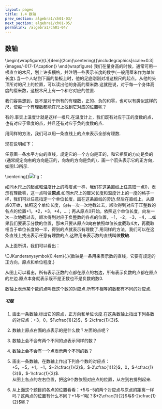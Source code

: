 ```yaml
---
layout: pages
title: 1.4 数轴
prev_section: algebra1/ch01-03/
next_section: algebra1/ch01-05/
permalink: /algebra1/ch01-04/
---
```


数轴
----

\begin{wrapfigure}{L}[4em]{2cm}\centering{}\includegraphics[scale=0.3]{images/-017-1}\caption{}
\end{wrapfigure}
我们在量身高的时候，通常可用一根直立的木尺，划上许多横格，并注明一些表示长度的数字(一般用厘米作为单位长度).当一个人站到下面的垫板上时，他的足底刚刚对准这根尺的起点，从他的头顶所对的尺上的位置，可以读出他的身高的厘米数.这就是说，对于每一个身体高度的厘米数，这根木尺上有一个和它对应的位置.

我们容易想到，是不是对于所有的有理数，正的、负的和零，也可以有类似这样的尺，使每一个有理数都能在尺上找到它对应的位置呢？

有的.事实上温度计就是这样一根尺.在温度计上，我们既有对应于正的度数的点，也有对应于零度的点，并且还有对应于负的度数的点.

用同祥的方法，我们可以用一条直线上的点来表示全部有理数.

现在说明如下：

任意画一条水平方向的直线，规定它的一个方向是正的，和它相反的方向是负的(通常规定向右的方向是正的，向左的方向是负的)，画一个箭头表示它的正方向，如图1.3所示.

\centering{}![](images/-017-2.png "fig：")

如同木尺上的起点和温度计上的零度点一样，我们在这条直线上任意取一点$0$，表示有理数零，这一点叫做**原点**.如同木尺上的厘米长度和温度计上的一度的格子一样，我们可以任意指定一个单位长度，画在这条直线的旁边.然后在直线上，从原点$0$开始，依照这个单位长度，向右一次一次地截过去，顺次得到对应于正整数的各点的位置$+1$，$+2$，$+3$，$+4$，$\ldots$；再从原点$0$开始，依照这个单位长度，向左一次一次地截过去，顺次得到对应于负整数的各点的位置，$-1$，$-2$，$-3$，$-4$，$\ldots$如果我们要表示分数的位置，那末只要从原点0向右依照单位长度截取4次，再截取相当于单位长度的一半，得到的点就表示有理数了.用同样的方法，我们可以在这条直线上找出表示任意有理数的点.这种用来表示数的直线叫做**数轴**.

从上面所讲，我们可以看出：

<span>\CJKunderanysymbol{0.4em}{.}{数轴是一条用来表示数的直线，它要有规定的正方向，原点和单位程度.}</span>

从图上可以看出，所有表示正数的点都在原点的右边，所有表示负数的点都在原点的左边.原点本身就表示既不是正数也不是负数的数0.

数轴上表示某个数的点叫做这个数的对应点.所有不相等的数都有不同的对应点.



<div class="note">
<h5>习题</h5>
</div>

1.  画出一条数轴.标出它的原点，正方向和单位长度.在这条数轴上指出下列各数的对应点：$+3$，$0$，$1\cfrac{1}{2}$，$-2\cfrac{1}{3}$.

2.  数轴上原点右面的点表示的是什么数？左面的点呢？

3.  数轴上会不会有两个不同的点表示同样的数？

4.  数轴上会不会有一个点表示两个不同的数？

5.  画出一条数轴，在数轴上作出下列各个数的对应点：\
    $+5$，$-5$，$+1$，$-1$，$+2\cfrac{1}{2}$，$-2\cfrac{1}{2}$，$0$，$-\cfrac{1}{3}$，$-1\cfrac{1}{3}$.\
    从图上各点的左右位置，把这$9$个数依照对应点的位置，从左到右排列起来.

6.  从上面这个题目的各点的位置看看：$+5$与$-5$的两个对应点与原点的距离一样吗？这两点的位置有什么不同？$+1$与$-1$呢？$+2\cfrac{1}{2}$与$-2\cfrac{1}{2}$呢？



